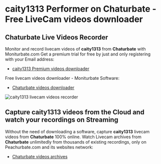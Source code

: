 # caity1313 Performer on Chaturbate - Free LiveCam videos downloader

## Chaturbate Live Videos Recorder

Monitor and record livecam videos of **caity1313** from **Chaturbate** with Moniturbate.com
Get a premium trial for free by just and only registering with your Email address:
* [caity1313 Premium videos downloader](https://moniturbate.com/request-demo-licence-key.html)

Free livecam videos downloader - Moniturbate Software:
* [Chaturbate videos downloader](https://moniturbate.com/moniturbate-download-software.html)

![caity1313 livecam videos recorder](https://peachurnet.com/templates/moniturbate-software.png)


## Capture caity1313 videos from the Cloud and watch your recordings on Streaming

Without the need of downloading a software, capture **caity1313** livecam videos from **Chaturbate** 100% online.
Watch Livecam archives from **Chaturbate** unlimitedly from thousands of existing recordings, only on Peachurbate.com and its websites network:
* [Chaturbate videos archives](https://peachurnet.com/)